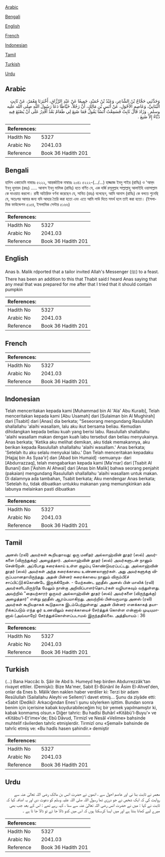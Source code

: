 [Arabic](#arabic)

[Bengali](#bengali)

[English](#english)

[French](#french)

[Indonesian](#indonesian)

[Tamil](#tamil)

[Turkish](#turkish)

[Urdu](#urdu)

## Arabic


<div dir="rtl" lang="ar" style={{fontSize:'larger',backgroundColor:'#f8f9fa',padding:20}}>
وَحَدَّثَنِي حَجَّاجُ بْنُ الشَّاعِرِ، وَعَبْدُ بْنُ حُمَيْدٍ، جَمِيعًا عَنْ عَبْدِ الرَّزَّاقِ، أَخْبَرَنَا مَعْمَرٌ، عَنْ ثَابِتٍ الْبُنَانِيِّ، وَعَاصِمٍ الأَحْوَلِ، عَنْ أَنَسِ بْنِ مَالِكٍ، أَنَّ رَجُلاً، خَيَّاطًا دَعَا رَسُولَ اللَّهِ صلى الله عليه وسلم ‏.‏ وَزَادَ قَالَ ثَابِتٌ فَسَمِعْتُ أَنَسًا يَقُولُ فَمَا صُنِعَ لِي طَعَامٌ بَعْدُ أَقْدِرُ عَلَى أَنْ يُصْنَعَ فِيهِ دُبَّاءٌ إِلاَّ صُنِعَ ‏.‏
</div>
<div style={{backgroundColor:'#f8f9fa',padding:20, marginBottom: 10}}><table> <thead> <tr> <th>References:</th> <th></th> </tr> </thead> <tbody><tr><td>Hadith No</td><td>5327</td></tr><tr><td>Arabic No</td><td>2041.03</td></tr><tr><td>Reference</td><td>Book 36 Hadith 201</td></tr></tbody></table></div>

## Bengali


<div dir="ltr" lang="bn" style={{fontSize:'larger',backgroundColor:'#f8f9fa',padding:20}}>
হাদিস একাডেমি নাম্বারঃ ৫২২২, আন্তর্জাতিক নাম্বারঃ ২০৪১ ৫২২২-(.../...) হাজ্জাজ ইবনু শাইর (রাযিঃ) ও 'আব্‌দ ইবনু হুমায়দ (রহঃ) ..... আনাস ইবনু মালিক (রাযিঃ) হতে বর্ণিত যে, এক দর্জি রসূলুল্লাহ সাল্লাল্লাহু আলাইহি ওয়াসাল্লাম কে দাওয়াত করলো। রাবী অতিরিক্ত বর্ণনা করেছেন যে, সাবিত (রহঃ) বলেছেন, আমি আনাস (রাযিঃ) কে বলতে শুনেছি যে, অতঃপর আমার জন্য যদি আহার তৈরি করা হতো এবং এতে আমি লাউ দিতে সমর্থ হলে তাই করা হতো। (ইসলামিক ফাউন্ডেশন ৫১৫৪, ইসলামিক সেন্টার ৫১৬৬)
</div>
<div style={{backgroundColor:'#f8f9fa',padding:20, marginBottom: 10}}><table> <thead> <tr> <th>References:</th> <th></th> </tr> </thead> <tbody><tr><td>Hadith No</td><td>5327</td></tr><tr><td>Arabic No</td><td>2041.03</td></tr><tr><td>Reference</td><td>Book 36 Hadith 201</td></tr></tbody></table></div>

## English


<div dir="ltr" lang="en" style={{fontSize:'larger',backgroundColor:'#f8f9fa',padding:20}}>
Anas b. Malik rdported that a tailor invited Allah's Messenger (ﷺ) to a feast. There has been an addition to this that Thabit said:I heard Anas saying that any meal that was prepared for me after that I tried that it should contain pumpkin
</div>
<div style={{backgroundColor:'#f8f9fa',padding:20, marginBottom: 10}}><table> <thead> <tr> <th>References:</th> <th></th> </tr> </thead> <tbody><tr><td>Hadith No</td><td>5327</td></tr><tr><td>Arabic No</td><td>2041.03</td></tr><tr><td>Reference</td><td>Book 36 Hadith 201</td></tr></tbody></table></div>

## French


<div dir="ltr" lang="fr" style={{fontSize:'larger',backgroundColor:'#f8f9fa',padding:20}}>

</div>
<div style={{backgroundColor:'#f8f9fa',padding:20, marginBottom: 10}}><table> <thead> <tr> <th>References:</th> <th></th> </tr> </thead> <tbody><tr><td>Hadith No</td><td>5327</td></tr><tr><td>Arabic No</td><td>2041.03</td></tr><tr><td>Reference</td><td>Book 36 Hadith 201</td></tr></tbody></table></div>

## Indonesian


<div dir="ltr" lang="id" style={{fontSize:'larger',backgroundColor:'#f8f9fa',padding:20}}>
Telah menceritakan kepada kami [Muhammad bin Al 'Ala' Abu Kuraib], Telah menceritakan kepada kami [Abu Usamah] dari [Sulaiman bin Al Mughirah] dari [Tsabit] dari [Anas] dia berkata; "Seseorang mengundang Rasulullah shallallahu 'alaihi wasallam, lalu aku ikut bersama beliau. Kemudian dihidangkan kepada beliau kuah yang berisi labu. Rasulullah shallallahu 'alaihi wasallam makan dengan kuah labu tersebut dan beliau menyukainya. Anas berkata; 'Ketika aku melihat demikan, aku tidak memakannya, aku berikan kepada Rasulullah shallallahu 'alaihi wasallam.' Anas berkata; 'Setelah itu aku selalu menyukai labu.' Dan Telah menceritakan kepadaku [Hajjaj bin As Syaa'ir] dan [Abad bin Humaid] -semuanya- dari [Abdurrazzaq], telah mengabarkan kepada kami [Ma'mar] dari [Tsabit Al Bunani] dan ['Ashim Al Ahwal] dari [Anas bin Malik] bahwa seorang penjahit (pakaian) mengundang Rasulullah shallallahu 'alaihi wasallam untuk makan. Di dalamnya ada tambahan, Tsabit berkata; Aku mendengar Anas berkata; 'Setelah itu, tidak dibuatkan untukku makanan yang memungkinkan ada labunya melainkan pasti dibuatkan
</div>
<div style={{backgroundColor:'#f8f9fa',padding:20, marginBottom: 10}}><table> <thead> <tr> <th>References:</th> <th></th> </tr> </thead> <tbody><tr><td>Hadith No</td><td>5327</td></tr><tr><td>Arabic No</td><td>2041.03</td></tr><tr><td>Reference</td><td>Book 36 Hadith 201</td></tr></tbody></table></div>

## Tamil


<div dir="ltr" lang="ta" style={{fontSize:'larger',backgroundColor:'#f8f9fa',padding:20}}>
அனஸ் (ரலி) அவர்கள் கூறியதாவது: ஒரு மனிதர் அல்லாஹ்வின் தூதர் (ஸல்) அவர்களை (விருந்துக்கு) அழைத்தார். அல்லாஹ்வின் தூதர் (ஸல்) அவர்களுடன் நானும் சென்றேன். அப்போது சுரைக்காய் உள்ள குழம்பு கொண்டுவரப்பட்டது. அல்லாஹ்வின் தூதர் (ஸல்) அவர்கள் அந்த சுரைக்காயை உண்ணலானார்கள். அது அவர்களுக்கு விருப்பமானதாயிருந்தது. அதன் பின்னர் சுரைக்காயை நானும் விரும்பி(ச் சாப்பிட்டு)க்கொண்டே இருக்கிறேன். - மேற்கண்ட ஹதீஸ் அனஸ் பின் மாலிக் (ரலி) அவர்களிடமிருந்தே மேலும் நான்கு அறிவிப்பாளர்தொடர்கள் வழியாகவும் வந்துள்ளது. அவற்றில் "தையற்காரர் ஒருவர் அல்லாஹ்வின் தூதர் (ஸல்) அவர்களை (விருந்துக்கு) அழைத்தார்" என்று ஹதீஸ் ஆரம்பமாகிறது. அவற்றில் பின்வருமாறு அனஸ் (ரலி) அவர்கள் கூறியதாகக் கூடுதலாக இடம்பெற்றுள்ளது: அதன் பின்னர் எனக்காகத் தயாரிக்கப்படும் எந்த ஓர் உணவிலும் சுரைக்காயைச் சேர்த்துக் கொள்ள என்னால் முடியுமானால் (அவ்வாறே) சேர்த்துக்கொள்ளப்படாமல் இருந்ததில்லை. அத்தியாயம் : 36
</div>
<div style={{backgroundColor:'#f8f9fa',padding:20, marginBottom: 10}}><table> <thead> <tr> <th>References:</th> <th></th> </tr> </thead> <tbody><tr><td>Hadith No</td><td>5327</td></tr><tr><td>Arabic No</td><td>2041.03</td></tr><tr><td>Reference</td><td>Book 36 Hadith 201</td></tr></tbody></table></div>

## Turkish


<div dir="ltr" lang="tr" style={{fontSize:'larger',backgroundColor:'#f8f9fa',padding:20}}>
(…) Bana Haccâc b. Şâir ile Abd b. Humeyd hep birden Abdurrezzâk'tan rivayet ettiler. (Demişki): Bize Ma'mer, Sabit El-Bûnânî ile Âsim El-Ahvel'den, onlar da Enes b. Mâlik'den naklen haber verdiler ki: Terzi bir adam Resûlullah (Sailallahu Aleyhi ve Sellem)'i davet etmiş... Şunu da ziyâde etti: «Sabit (Dediki): Arkacığından Enes'i şunu söylerken işittim. Bundan sonra benim için içerisine kabak koydurabileceğim hiç bir yemek yapılmamıştır ki, kabak konmamış olsun.» Diğer tahric: Bu hadîsi Buhârî «Kitâbü'l-Buyu'» ve «Kitâbu'l-Et'ime»'de; Ebû Dâvud, Tirmizî ve Nesâî «Velime» bahsinde muhtelif râvilerden tahrîc etmişlerdir. Tirmizî onu «Şemail» bahsinde de tahrîc etmiş ve: «Bu hadîs hasen şahindir.» demiştir
</div>
<div style={{backgroundColor:'#f8f9fa',padding:20, marginBottom: 10}}><table> <thead> <tr> <th>References:</th> <th></th> </tr> </thead> <tbody><tr><td>Hadith No</td><td>5327</td></tr><tr><td>Arabic No</td><td>2041.03</td></tr><tr><td>Reference</td><td>Book 36 Hadith 201</td></tr></tbody></table></div>

## Urdu


<div dir="rtl" lang="ur" style={{fontSize:'larger',backgroundColor:'#f8f9fa',padding:20}}>
معمر نے ثابت بنا نی اور عاصم احول سے ، انھوں نے حضرت انس بن مالک رضی اللہ تعالیٰ عنہ سے روایت کی کہ ایک شخص نے جو درزی تھا رسول اللہ صلی اللہ علیہ وسلم کو دعوت دی اور یہ اضافہ کیا کہ ثابت نے کہا : میں نے حضرت انس رضی اللہ تعالیٰ عنہ سے سنا ، کہہ رہے تھے : اس کے بعد جب بھی میرے لیے کھانا بنتا ہے اور میں ایسا کرسکتا ہوں کہ اس میں کدو ڈالا جا ئے تو ڈالا جا تا ہے ۔
</div>
<div style={{backgroundColor:'#f8f9fa',padding:20, marginBottom: 10}}><table> <thead> <tr> <th>References:</th> <th></th> </tr> </thead> <tbody><tr><td>Hadith No</td><td>5327</td></tr><tr><td>Arabic No</td><td>2041.03</td></tr><tr><td>Reference</td><td>Book 36 Hadith 201</td></tr></tbody></table></div>
